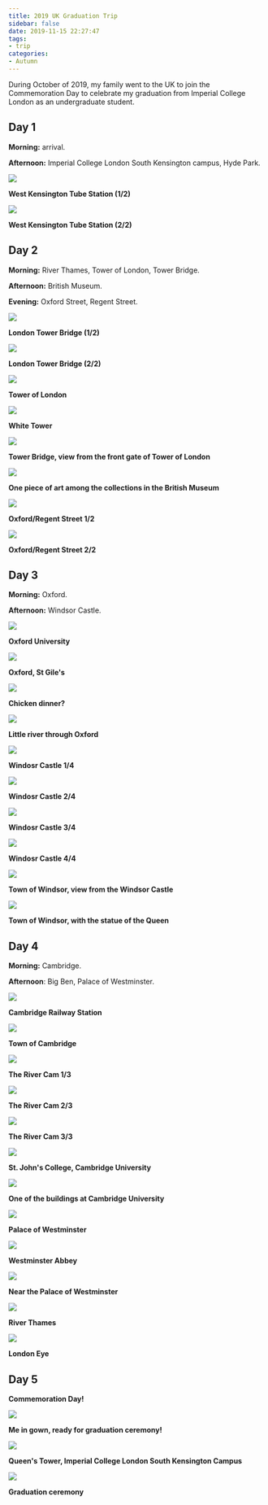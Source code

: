 ```yaml
---
title: 2019 UK Graduation Trip
sidebar: false
date: 2019-11-15 22:27:47
tags:
- trip
categories:
- Autumn
---
```


During October of 2019, my family went to the UK to join the Commemoration Day to celebrate my graduation from Imperial College London as an undergraduate student.

<!--more-->

## Day 1

**Morning:** arrival.

**Afternoon:** Imperial College London South Kensington campus, Hyde Park.

<img style="background:none; border:none; box-shadow:none;" src="West_Kensington.jpeg"/>

**West Kensington Tube Station (1/2)**

<img style="background:none; border:none; box-shadow:none;" src="West_Kensington_re.jpeg"/>

**West Kensington Tube Station (2/2)**

## Day 2

**Morning:** River Thames, Tower of London, Tower Bridge.

**Afternoon:** British Museum.

**Evening:** Oxford Street, Regent Street.

<img style="background:none; border:none; box-shadow:none;" src="Tower_Bridge_South.jpeg"/>

**London Tower Bridge (1/2)**

<img style="background:none; border:none; box-shadow:none;" src="Tower_Bridge_North.jpeg"/>

**London Tower Bridge (2/2)**

<img style="background:none; border:none; box-shadow:none;" src="Tower_of_London.jpeg"/>

**Tower of London**

<img style="background:none; border:none; box-shadow:none;" src="White_Tower.jpeg"/>

**White Tower**

<img style="background:none; border:none; box-shadow:none;" src="Tower_Bridge_from_Tower_of_London.jpeg"/>

**Tower Bridge, view from the front gate of Tower of London**

<img style="background:none; border:none; box-shadow:none;" src="British_Museum_Collection.jpeg"/>

**One piece of art among the collections in the British Museum**

<img style="background:none; border:none; box-shadow:none;" src="Oxford_Regent_Street_1.jpeg"/>

**Oxford/Regent Street 1/2**

<img style="background:none; border:none; box-shadow:none;" src="Oxford_Regent_Street_2.jpeg"/>

**Oxford/Regent Street 2/2**

## Day 3

**Morning:** Oxford.

**Afternoon:** Windsor Castle.

<img style="background:none; border:none; box-shadow:none;" src="Oxford.jpeg"/>

**Oxford University**

<img style="background:none; border:none; box-shadow:none;" src="Oxford_St_Giles.jpeg"/>

**Oxford, St Gile's**

<img style="background:none; border:none; box-shadow:none;" src="Oxford_Nandos.jpeg"/>

**Chicken dinner?**

<img style="background:none; border:none; box-shadow:none;" src="Oxford_River.jpeg"/>

**Little river through Oxford**

<img style="background:none; border:none; box-shadow:none;" src="Windsor_Castle_1.jpeg"/>

**Windosr Castle 1/4**

<img style="background:none; border:none; box-shadow:none;" src="Windsor_Castle_2.jpeg"/>

**Windosr Castle 2/4**

<img style="background:none; border:none; box-shadow:none;" src="Windsor_Castle_3.jpeg"/>

**Windosr Castle 3/4**

<img style="background:none; border:none; box-shadow:none;" src="Windsor_Castle_4.jpeg"/>

**Windosr Castle 4/4**

<img style="background:none; border:none; box-shadow:none;" src="Windsor_Castle_5.jpeg"/>

**Town of Windsor, view from the Windsor Castle**

<img style="background:none; border:none; box-shadow:none;" src="Windsor_Town.jpeg"/>

**Town of Windsor, with the statue of the Queen**

## Day 4

**Morning:** Cambridge.

**Afternoon**: Big Ben, Palace of Westminster.

<img style="background:none; border:none; box-shadow:none;" src="Cambridge_Railway_Station.jpeg"/>

**Cambridge Railway Station**

<img style="background:none; border:none; box-shadow:none;" src="Cambridge_Town.jpeg"/>

**Town of Cambridge**

<img style="background:none; border:none; box-shadow:none;" src="The_River_Cam.jpeg"/>

**The River Cam 1/3**

<img style="background:none; border:none; box-shadow:none;" src="The_River_Cam_1.jpeg"/>

**The River Cam 2/3**

<img style="background:none; border:none; box-shadow:none;" src="The_River_Cam_2.jpeg"/>

**The River Cam 3/3**

<img style="background:none; border:none; box-shadow:none;" src="The_River_Cam_4.jpeg"/>

**St. John's College, Cambridge University**

<img style="background:none; border:none; box-shadow:none;" src="The_River_Cam_5.jpeg"/>

**One of the buildings at Cambridge University**

<img style="background:none; border:none; box-shadow:none;" src="Palace_of_Westminster.jpeg"/>

**Palace of Westminster**

<img style="background:none; border:none; box-shadow:none;" src="Westminster_Abbey.jpeg"/>

**Westminster Abbey**

<img style="background:none; border:none; box-shadow:none;" src="Near_Palace_of_Westminster.jpeg"/>

**Near the Palace of Westminster**

<img style="background:none; border:none; box-shadow:none;" src="River_Thames.jpeg"/>

**River Thames**

<img style="background:none; border:none; box-shadow:none;" src="London_Eye.jpeg"/>

**London Eye**

## Day 5

**Commemoration Day!**

<img style="background:none; border:none; box-shadow:none;" src="Me_on_the_campus.jpeg"/>

**Me in gown, ready for graduation ceremony!**

<img style="background:none; border:none; box-shadow:none;" src="Queens_Tower.jpeg"/>

**Queen's Tower, Imperial College London  South Kensington Campus**

<img style="background:none; border:none; box-shadow:none;" src="Graduation_Ceremony.jpeg"/>

**Graduation ceremony**

